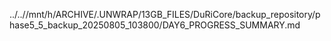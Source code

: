 ../..//mnt/h/ARCHIVE/.UNWRAP/13GB_FILES/DuRiCore/backup_repository/phase5_5_backup_20250805_103800/DAY6_PROGRESS_SUMMARY.md